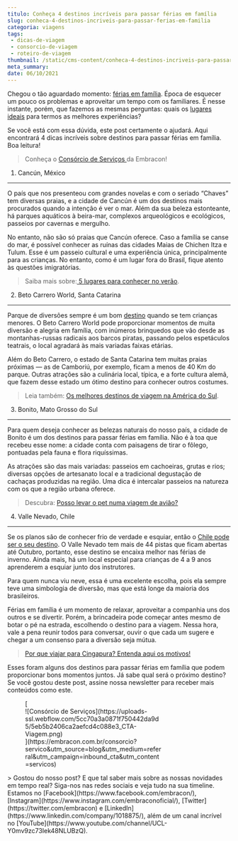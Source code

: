 ```yaml
---
titulo: Conheça 4 destinos incríveis para passar férias em família
slug: conheca-4-destinos-incriveis-para-passar-ferias-em-familia
categoria: viagens
tags:
 - dicas-de-viagem
 - consorcio-de-viagem
 - roteiro-de-viagem
thumbnail: /static/cms-content/conheca-4-destinos-incriveis-para-passar-ferias-em-familia.jpeg
meta_summary: 
date: 06/10/2021
---
```

Chegou o tão aguardado momento: [férias em família](https://www.embracon.com.br/blog/viagem-em-familia-4-dicas-para-agradar-a-todos). Época de esquecer um pouco os problemas e aproveitar um tempo com os familiares. É nesse instante, porém, que fazemos as mesmas perguntas: quais os [lugares ideais](https://www.embracon.com.br/blog/top-5-destinos-de-ferias-escolha-sua-proxima-viagem-pelo-brasil) para termos as melhores experiências?

Se você está com essa dúvida, este post certamente o ajudará. Aqui encontrará 4 dicas incríveis sobre destinos para passar férias em família. Boa leitura!

> Conheça o [Consórcio de Serviços ](https://www.embracon.com.br/consorcio-servicos)da Embracon!

1. Cancún, México
-----------------

O país que nos presenteou com grandes novelas e com o seriado “Chaves” tem diversas praias, e a cidade de Cancún é um dos destinos mais procurados quando a intenção é ver o mar. Além da sua beleza estonteante, há parques aquáticos à beira-mar, complexos arqueológicos e ecológicos, passeios por cavernas e mergulho.

No entanto, não são só praias que Cancún oferece. Caso a família se canse do mar, é possível conhecer as ruínas das cidades Maias de Chichen Itza e Tulum. Esse é um passeio cultural e uma experiência única, principalmente para as crianças. No entanto, como é um lugar fora do Brasil, fique atento às questões imigratórias.

> Saiba mais sobre:[ 5 lugares para conhecer no verão](https://www.embracon.com.br/blog/5-lugares-para-conhecer-no-verao).

2. Beto Carrero World, Santa Catarina
-------------------------------------

Parque de diversões sempre é um bom [destino](https://www.embracon.com.br/blog/como-escolher-um-destino-de-ferias-com-a-familia-confira-aqui) quando se tem crianças menores. O Beto Carrero World pode proporcionar momentos de muita diversão e alegria em família, com inúmeros brinquedos que vão desde as montanhas-russas radicais aos barcos piratas, passando pelos espetáculos teatrais, o local agradará às mais variadas faixas etárias.

Além do Beto Carrero, o estado de Santa Catarina tem muitas praias próximas — as de Camboriú, por exemplo, ficam a menos de 40 Km do parque. Outras atrações são a culinária local, típica, e a forte cultura alemã, que fazem desse estado um ótimo destino para conhecer outros costumes.

> Leia também: [Os melhores destinos de viagem na América do Sul](https://www.embracon.com.br/blog/os-melhores-destinos-de-viagem-na-america-do-sul).

3. Bonito, Mato Grosso do Sul
-----------------------------

Para quem deseja conhecer as belezas naturais do nosso país, a cidade de Bonito é um dos destinos para passar férias em família. Não é à toa que recebeu esse nome: a cidade conta com paisagens de tirar o fôlego, pontuadas pela fauna e flora riquíssimas.

As atrações são das mais variadas: passeios em cachoeiras, grutas e rios; diversas opções de artesanato local e a tradicional degustação de cachaças produzidas na região. Uma dica é intercalar passeios na natureza com os que a região urbana oferece.

> Descubra: [Posso levar o pet numa viagem de avião?](https://www.embracon.com.br/blog/posso-levar-o-pet-numa-viagem-de-aviao)

4. Valle Nevado, Chile
----------------------

Se os planos são de conhecer frio de verdade e esquiar, então o [Chile pode ser o seu destino](https://www.embracon.com.br/blog/4-razoes-para-conhecer-o-chile-nas-suas-ferias). O Valle Nevado tem mais de 44 pistas que ficam abertas até Outubro, portanto, esse destino se encaixa melhor nas férias de inverno. Ainda mais, há um local especial para crianças de 4 a 9 anos aprenderem a esquiar junto dos instrutores.

Para quem nunca viu neve, essa é uma excelente escolha, pois ela sempre teve uma simbologia de diversão, mas que está longe da maioria dos brasileiros.

Férias em família é um momento de relaxar, aproveitar a companhia uns dos outros e se divertir. Porém, a brincadeira pode começar antes mesmo de botar o pé na estrada, escolhendo o destino para a viagem. Nessa hora, vale a pena reunir todos para conversar, ouvir o que cada um sugere e chegar a um consenso para a diversão seja mútua.

> [Por que viajar para Cingapura? Entenda aqui os motivos!](https://www.embracon.com.br/blog/por-que-viajar-para-cingapura-entenda-aqui-os-motivos)‍

Esses foram alguns dos destinos para passar férias em família que podem proporcionar bons momentos juntos. Já sabe qual será o próximo destino? Se você gostou deste post, assine nossa newsletter para receber mais conteúdos como este.

<figure class="w-richtext-figure-type-image w-richtext-align-center" style="max-width:310px">[<div>![Consórcio de Serviços](https://uploads-ssl.webflow.com/5cc70a3a0871f750442da9d5/5eb5b2406ca2aefcd4c088e3_CTA-Viagem.png)</div>](https://embracon.com.br/consorcio?servico&utm_source=blog&utm_medium=referral&utm_campaign=inbound_cta&utm_content=servicos)</figure>> Gostou do nosso post? E que tal saber mais sobre as nossas novidades em tempo real? Siga-nos nas redes sociais e veja tudo na sua timeline. Estamos no [Facebook](https://www.facebook.com/embracon/), [Instagram](https://www.instagram.com/embraconoficial/), [Twitter](https://twitter.com/embracon) e [LinkedIn](https://www.linkedin.com/company/1018875/), além de um canal incrível no [YouTube](https://www.youtube.com/channel/UCL-Y0mv9zc73Iek48NLUBzQ).
